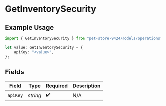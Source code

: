 # GetInventorySecurity

## Example Usage

```typescript
import { GetInventorySecurity } from "pet-store-9424/models/operations";

let value: GetInventorySecurity = {
    apiKey: "<value>",
};
```

## Fields

| Field              | Type               | Required           | Description        |
| ------------------ | ------------------ | ------------------ | ------------------ |
| `apiKey`           | *string*           | :heavy_check_mark: | N/A                |